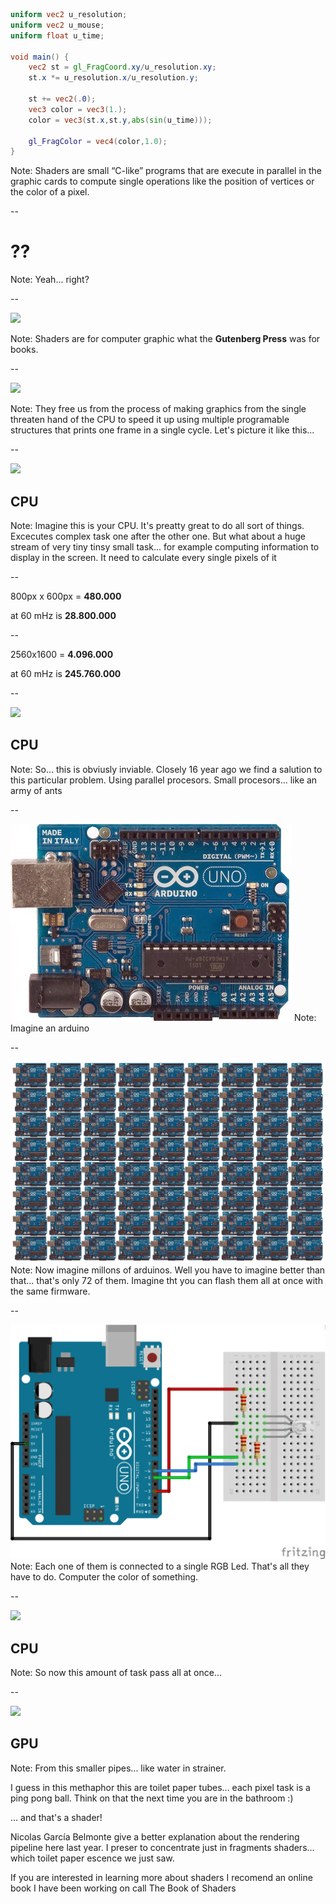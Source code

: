 ```glsl
uniform vec2 u_resolution;
uniform vec2 u_mouse;
uniform float u_time;

void main() {
    vec2 st = gl_FragCoord.xy/u_resolution.xy;
    st.x *= u_resolution.x/u_resolution.y;

    st += vec2(.0);
    vec3 color = vec3(1.);
    color = vec3(st.x,st.y,abs(sin(u_time)));

    gl_FragColor = vec4(color,1.0);
}
```

Note:
Shaders are small “C-like” programs that are execute in parallel in the graphic cards to compute single operations like the position of vertices or the color of a pixel.

--

# ??

Note:
Yeah... right?

--

![](http://thebookofshaders.com/00/gutenpress.jpg)

Note:
Shaders are for computer graphic what the **Gutenberg Press** was for books.

--

![](http://thebookofshaders.com/01/print.png)

Note:
They free us from the process of making graphics from the single threaten hand of the CPU to speed it up using multiple programable structures that prints one frame in a single cycle.
Let's picture it like this...

--

![](http://thebookofshaders.com/01/00.jpeg)
## CPU

Note:
Imagine this is your CPU. It's preatty great to do all sort of things. Excecutes complex task one after the other one.
But what about a huge stream of very tiny tinsy small task... for example computing information to display in the screen.
It need to calculate every single pixels of it 

--

800px x 600px = 
**480.000** <!-- {_class="fragment"} -->

at 60 mHz <!-- {_class="fragment"} -->
is **28.800.000** <!-- {_class="fragment"} -->

--

2560x1600 = 
**4.096.000** <!-- {_class="fragment"} -->

at 60 mHz <!-- {_class="fragment"} -->
is **245.760.000** <!-- {_class="fragment"} -->

--

![](http://thebookofshaders.com/01/03.jpeg)
## CPU

Note:
So... this is obviusly inviable.
Closely 16 year ago we find a salution to this particular problem.
Using parallel procesors. Small procesors... like an army of ants

--

![](imgs/ArduinoUno.jpg)
Note:
Imagine an arduino

--

![](imgs/arduinos.png)
Note:
Now imagine millons of arduinos. Well you have to imagine better than that... that's only 72 of them.
Imagine tht you can flash them all at once with the same firmware.

--

![](imgs/arduino.png)
Note:
Each one of them is connected to a single RGB Led. That's all they have to do. Computer the color of something.

--

![](http://thebookofshaders.com/01/03.jpeg)
## CPU

Note:
So now this amount of task pass all at once...

--

![](http://thebookofshaders.com/01/04.jpeg)
## GPU

Note:
From this smaller pipes... like water in strainer.

I guess in this methaphor this are toilet paper tubes... each pixel task is a ping pong ball.
Think on that the next time you are in the bathroom :)

... and that's a shader!

Nicolas García Belmonte give a better explanation about the rendering pipeline here last year.
I preser to concentrate just in fragments shaders... which toilet paper escence we just saw.

If you are interested in learning more about shaders I recomend an online book I have been working on call The Book of Shaders
